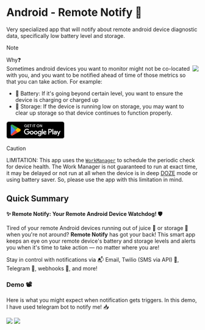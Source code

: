 # Android - Remote Notify 🔔
Very specialized app that will notify about remote android device diagnostic data, specifically low battery level and storage.

> [!NOTE]  
> Why❓  
> <img src="https://github.com/user-attachments/assets/0c14f049-02fc-4184-af26-ba9a6f7e530c" height="180" align="right">
> Sometimes android devices you want to monitor might not be co-located with you, and you want to be notified ahead of time of those metrics so that you can take action. For example:
> * 🪫 Battery: If it's going beyond certain level, you want to ensure the device is charging or charged up
> * 💾 Storage: If the device is running low on storage, you may want to clear up storage so that device continues to function properly.

<a href="https://play.google.com/store/apps/details?id=dev.hossain.remotenotify&pcampaignid=web_share" target="_blank"><img src="project-resources/google-play/GetItOnGooglePlay_Badge_Web_color_English.png" height="45"></a>

> [!CAUTION]  
> LIMITATION: This app uses the [`WorkManager`](https://developer.android.com/reference/androidx/work/WorkManager) to schedule the periodic check for device health. 
> The Work Manager is not guaranteed to run at exact time, it may be delayed or not run at all when the device is in deep [DOZE](https://developer.android.com/training/monitoring-device-state/doze-standby) mode or using battery saver. 
> So, please use the app with this limitation in mind.

## Quick Summary

**✨ Remote Notify: Your Remote Android Device Watchdog! 🛡️**

Tired of your remote Android devices running out of juice 🔋 or storage 💾 when you're not around?
**Remote Notify** has got your back! This smart app keeps an eye on your remote device's battery and storage levels and alerts you when it's time to take action — no matter where you are!

Stay in control with notifications via 📬 Email, Twilio (SMS via API) 📲, Telegram 📢, webhooks 🔗, and more!

### Demo 📽️
Here is what you might expect when notification gets triggers. In this demo, I have used telegram bot to notify me! 📥

<img src="https://github.com/user-attachments/assets/0ad9c4d1-94ca-42e0-a81f-fed56bcbe959#gh-light-mode-only" width="300" atl="Telegram Screenshot with Notification"> 
<img src="https://github.com/user-attachments/assets/ae35b0f7-2c3c-4026-86f4-10c08054eb10#gh-dark-mode-only" width="300" atl="Telegram Screenshot with Notification"> 
